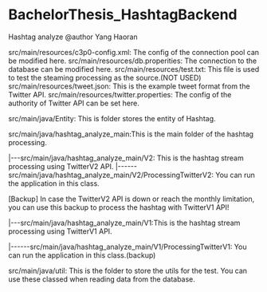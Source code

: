 # BachelorThesis_HashtagBackend
Hashtag analyze
@author Yang Haoran


src/main/resources/c3p0-config.xml: The config of the connection pool can be modified here.
src/main/resources/db.properities: The connection to the database can be modified here.
src/main/resources/test.txt: This file is used to test the steaming processing as the source.(NOT USED)
src/main/resources/tweet.json: This is the example tweet format from the Twitter API.
src/main/resources/twitter.properties: The config of the authority of Twitter API can be set here.


src/main/java/Entity: This is folder stores the entity of Hashtag.


src/main/java/hashtag_analyze_main:This is the main folder of the hashtag processing.

|---src/main/java/hashtag_analyze_main/V2: This is the hashtag stream processing using TwitterV2 API.
|------src/main/java/hashtag_analyze_main/V2/ProcessingTwitterV2: You can run the application in this class.

[Backup] In case the TwitterV2 API is down or reach the monthly limitation, you can use this backup to process the hashtag with TwitterV1 API!

|---src/main/java/hashtag_analyze_main/V1:This is the hashtag stream processing using TwitterV1 API.

|------src/main/java/hashtag_analyze_main/V1/ProcessingTwitterV1: You can run the application in this class.(backup)


src/main/java/util: This is the folder to store the utils for the test. You can use these classed when reading data from the database.
